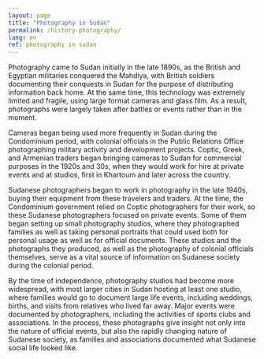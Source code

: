 ```yaml
---
layout: page
title: "Photography in Sudan"
permalink: /history-photography/
lang: en
ref: photography in sudan
---
```


Photography came to Sudan initially in the late 1890s, as the British and Egyptian militaries conquered the Mahdiya, with British soldiers documenting their conquests in Sudan for the purpose of distributing information back home. At the same time, this technology was extremely limited and fragile, using large format cameras and glass film. As a result, photographs were largely taken after battles or events rather than in the moment.

Cameras began being used more frequently in Sudan during the Condominium period, with colonial officials in the Public Relations Office photographing military activity and development projects. Coptic, Greek, and Armenian traders began bringing cameras to Sudan  for commercial purposes in the 1920s and 30s, when they would work for hire at private events and at studios, first in Khartoum and later across the country.

Sudanese photographers began to work in photography in the late 1940s, buying their equipment from these travelers and traders. At the time, the Condominium government relied on Coptic photographers for their work, so these Sudanese photographers focused on private events. Some of them began setting up small photography studios, where they photographed families as well as taking personal portraits that could used both for personal usage as well as for official documents. These studios and the photographs they produced, as well as the photography of colonial officials themselves, serve as a vital source of information on Sudanese society during the colonial period.

By the time of independence, photography studios had become more widespread, with most larger cities in Sudan hosting at least one studio, where families would go to document large life events, including weddings, births, and visits from relatives who lived far away. Major events were documented by photographers, including the activities of sports clubs and associations. In the process, these photographs give insight not only into the nature of official events, but also the rapidly changing nature of Sudanese society, as families and associations documented what Sudanese social life looked like.
